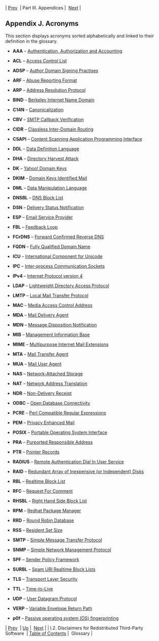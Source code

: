 | [Prev](copyright.3rdparty-disclaimer)  | Part III. Appendices |  [Next](glossary) |

## Appendix J. Acronyms

This section displays acronyms sorted alphabetically and linked to their definition in the glossary.

*   **AAA** – [Authentication, Authorization and Accounting](glossary#gloss-aaa "Authentication, Authorization and Accounting")

*   **ACL** – [Access Control List](glossary#gloss-acl "Access Control List")

*   **ADSP** – [Author Domain Signing Practises](glossary#gloss-adsp "Author Domain Signing Practises")

*   **ARF** – [Abuse Reporting Format](glossary#gloss-arf "Abuse Reporting Format")

*   **ARP** – [Address Resolution Protocol](glossary#gloss-arp "Address Resolution Protocol")

*   **BIND** – [Berkeley Internet Name Domain](glossary#gloss-bind "Berkeley Internet Name Domain")

*   **C14N** – [Canonicalization](glossary#gloss-c14n "Canonicalization")

*   **CBV** – [SMTP Callback Verification](glossary#gloss-smtp-cbv "SMTP Callback Verification")

*   **CIDR** – [Classless Inter-Domain Routing](glossary#gloss-cidr "Classless Inter-Domain Routing")

*   **CSAPI** – [Content Scanning Application Programming Interface](glossary#gloss-csapi "Content Scanning Application Programming Interface")

*   **DDL** – [Data Definition Language](glossary#gloss-ddl "Data Definition Language")

*   **DHA** – [Directory Harvest Attack](glossary#gloss-dha "Directory Harvest Attack")

*   **DK** – [Yahoo! Domain Keys](glossary#gloss-dk "Yahoo! Domain Keys")

*   **DKIM** – [Domain Keys Identified Mail](glossary#gloss-dkim "Domain Keys Identified Mail")

*   **DML** – [Data Manipulation Language](glossary#gloss-dml "Data Manipulation Language")

*   **DNSBL** – [DNS Block List](glossary#gloss-dnsbl "DNS Block List")

*   **DSN** – [Delivery Status Notification](glossary#gloss-dsn "Delivery Status Notification")

*   **ESP** – [Email Service Provider](glossary#gloss-esp "Email Service Provider")

*   **FBL** – [Feedback Loop](glossary#gloss-fbl "Feedback Loop")

*   **FCrDNS** – [Forward Confirmed Reverse DNS](glossary#gloss-fcrdns "Forward Confirmed Reverse DNS")

*   **FQDN** – [Fully Qualified Domain Name](glossary#gloss-fqdn "Fully Qualified Domain Name")

*   **ICU** – [International Component for Unicode](glossary#gloss-icu "International Component for Unicode")

*   **IPC** – [Inter-process Communication Sockets](glossary#gloss-ipc "Inter-process Communication Sockets")

*   **IPv4** – [Internet Protocol version 4](glossary#gloss-ipv4 "Internet Protocol version 4")

*   **LDAP** – [Lightweight Directory Access Protocol](glossary#gloss-ldap "Lightweight Directory Access Protocol")

*   **LMTP** – [Local Mail Transfer Protocol](glossary#gloss-lmtp "Local Mail Transfer Protocol")

*   **MAC** – [Media Access Control Address](glossary#gloss-mac "Media Access Control Address")

*   **MDA** – [Mail Delivery Agent](glossary#gloss-mda "Mail Delivery Agent")

*   **MDN** – [Message Disposition Notification](glossary#gloss-mdn "Message Disposition Notification")

*   **MIB** – [Management Information Base](glossary#gloss-mib "Management Information Base")

*   **MIME** – [Multipurpose Internet Mail Extensions](glossary#gloss-mime "Multipurpose Internet Mail Extensions")

*   **MTA** – [Mail Transfer Agent](glossary#gloss-mta "Mail Transfer Agent")

*   **MUA** – [Mail User Agent](glossary#gloss-mua "Mail User Agent")

*   **NAS** – [Network-Attached Storage](glossary#gloss-nas "Network-Attached Storage")

*   **NAT** – [Network Address Translation](glossary#gloss-nat "Network Address Translation")

*   **NDR** – [Non-Delivery Receipt](glossary#gloss-ndr "Non-Delivery Receipt")

*   **ODBC** – [Open Database Connectivity](glossary#gloss-odbc "Open Database Connectivity")

*   **PCRE** – [Perl Compatible Regular Expressions](glossary#gloss-prce "Perl Compatible Regular Expressions")

*   **PEM** – [Privacy Enhanced Mail](glossary#gloss-pem "Privacy Enhanced Mail")

*   **POSIX** – [Portable Operating System Interface](glossary#gloss-posix "Portable Operating System Interface")

*   **PRA** – [Purported Responsible Address](glossary#gloss-pra "Purported Responsible Address")

*   **PTR** – [Pointer Records](glossary#gloss-ptr "Pointer Records")

*   **RADIUS** – [Remote Authentication Dial In User Service](glossary#gloss-radius "Remote Authentication Dial In User Service")

*   **RAID** – [Redundant Array of Inexpensive (or Independent) Disks](glossary#gloss-raid "Redundant Array of Inexpensive (or Independent) Disks")

*   **RBL** – [Realtime Block List](glossary#gloss-rbl "Realtime Block List")

*   **RFC** – [Request For Comment](glossary#gloss-rfc "Request For Comment")

*   **RHSBL** – [Right Hand Side Block List](glossary#gloss-rhsbl "Right Hand Side Block List")

*   **RPM** – [Redhat Package Manager](glossary#gloss-rpm "Redhat Package Manager")

*   **RRD** – [Round Robin Database](glossary#gloss-rrd "Round Robin Database")

*   **RSS** – [Resident Set Size](glossary#gloss-rss "Resident Set Size")

*   **SMTP** – [Simple Message Transfer Protocol](glossary#gloss-smtp "Simple Message Transfer Protocol")

*   **SNMP** – [Simple Network Management Protocol](glossary#gloss-snmp "Simple Network Management Protocol")

*   **SPF** – [Sender Policy Framework](glossary#gloss-spf "Sender Policy Framework")

*   **SURBL** – [Spam URI Realtime Block Lists](glossary#gloss-surbl "Spam URI Realtime Block Lists")

*   **TLS** – [Transport Layer Security](glossary#gloss-tls "Transport Layer Security")

*   **TTL** – [Time-to-Live](glossary#gloss-ttl "Time-to-Live")

*   **UDP** – [User Datagram Protocol](glossary#gloss-udp "User Datagram Protocol")

*   **VERP** – [Variable Envelope Return Path](glossary#pe2-verp "Variable Envelope Return Path")

*   **p0f** – [Passive operating system (OS) fingerprinting](glossary#gloss-p0f "Passive operating system (OS) fingerprinting")

| [Prev](copyright.3rdparty-disclaimer)  | [Up](p.appendices) |  [Next](glossary) |
| I.2. Disclaimers for Redistributed Third-Party Software  | [Table of Contents](index) |  Glossary |
